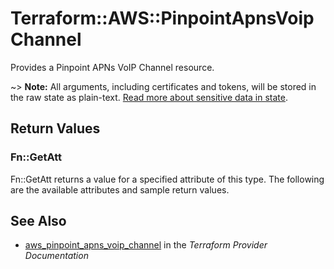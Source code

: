 # Terraform::AWS::PinpointApnsVoipChannel

Provides a Pinpoint APNs VoIP Channel resource.

~> **Note:** All arguments, including certificates and tokens, will be stored in the raw state as plain-text.
[Read more about sensitive data in state](/docs/state/sensitive-data.html).

## Return Values

### Fn::GetAtt

Fn::GetAtt returns a value for a specified attribute of this type. The following are the available attributes and sample return values.

## See Also

* [aws_pinpoint_apns_voip_channel](https://www.terraform.io/docs/providers/aws/r/pinpoint_apns_voip_channel.html) in the _Terraform Provider Documentation_